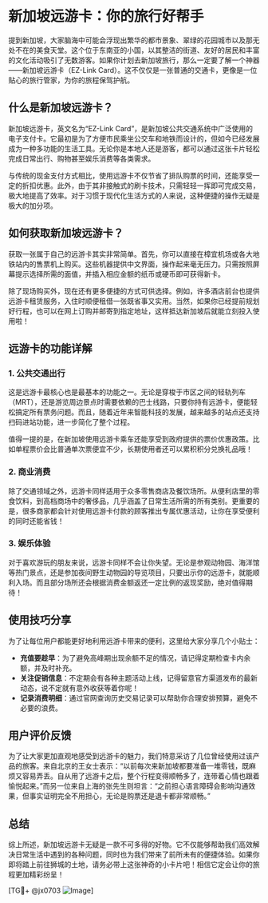 # 新加坡远游卡：你的旅行好帮手

提到新加坡，大家脑海中可能会浮现出繁华的都市景象、翠绿的花园城市以及那无处不在的美食天堂。这个位于东南亚的小国，以其整洁的街道、友好的居民和丰富的文化活动吸引了无数游客。如果你计划去新加坡旅行，那么一定要了解一个神器——新加坡远游卡（EZ-Link Card）。这不仅仅是一张普通的交通卡，更像是一位贴心的旅行管家，为你的旅程保驾护航。

## 什么是新加坡远游卡？

新加坡远游卡，英文名为“EZ-Link Card”，是新加坡公共交通系统中广泛使用的电子支付卡。它最初是为了方便市民乘坐公交车和地铁而设计的，但如今已经发展成为一种多功能的生活工具。无论你是本地人还是游客，都可以通过这张卡片轻松完成日常出行、购物甚至娱乐消费等各类需求。

与传统的现金支付方式相比，使用远游卡不仅节省了排队购票的时间，还能享受一定的折扣优惠。此外，由于其非接触式的刷卡技术，只需轻轻一挥即可完成交易，极大地提高了效率。对于习惯于现代化生活方式的人来说，这种便捷的操作无疑是极大的加分项。

## 如何获取新加坡远游卡？

获取一张属于自己的远游卡其实非常简单。首先，你可以直接在樟宜机场或各大地铁站内的售票机上购买。这些机器提供中文界面，操作起来毫无压力。只需按照屏幕提示选择所需的面值，并插入相应金额的纸币或硬币即可获得新卡。

除了现场购买外，现在还有更多便捷的方式可供选择。例如，许多酒店前台也提供远游卡租赁服务，入住时顺便租借一张既省事又实用。当然，如果你已经提前规划好行程，也可以在网上订购并邮寄到指定地址，这样抵达新加坡后就能立刻投入使用啦！

## 远游卡的功能详解

### 1. 公共交通出行

这是远游卡最核心也是最基本的功能之一。无论是穿梭于市区之间的轻轨列车（MRT），还是游览周边景点时需要依赖的巴士线路，只要你持有远游卡，便能轻松搞定所有票务问题。而且，随着近年来智能科技的发展，越来越多的站点还支持扫码进站功能，进一步简化了整个过程。

值得一提的是，在新加坡使用远游卡乘车还能享受到政府提供的票价优惠政策。比如单程票价会比普通单次票便宜不少，长期使用者还可以累积积分兑换礼品哦！

### 2. 商业消费

除了交通领域之外，远游卡同样适用于众多零售商店及餐饮场所。从便利店里的零食饮料，到高档商场中的奢侈品，几乎涵盖了日常生活所需的所有类别。更重要的是，很多商家都会针对使用远游卡付款的顾客推出专属优惠活动，让你在享受便利的同时还能省钱！

### 3. 娱乐体验

对于喜欢游玩的朋友来说，远游卡同样不会让你失望。无论是参观动物园、海洋馆等热门景点，还是参加夜间野生动物园的导览项目，只要出示你的远游卡，就能顺利入场。而且部分场所还会根据消费金额返还一定比例的返现奖励，绝对值得期待！

## 使用技巧分享

为了让每位用户都能更好地利用远游卡带来的便利，这里给大家分享几个小贴士：

- **充值要趁早**：为了避免高峰期出现余额不足的情况，请记得定期检查卡内余额，并及时补充。
- **关注促销信息**：不定期会有各种主题活动上线，记得留意官方渠道发布的最新动态，说不定就有意外收获等着你呢！
- **记录消费明细**：通过官网查询历史交易记录可以帮助你合理安排预算，避免不必要的浪费。

## 用户评价反馈

为了让大家更加直观地感受到远游卡的魅力，我们特意采访了几位曾经使用过该产品的旅客。来自北京的王女士表示：“以前每次来新加坡都要准备一堆零钱，既麻烦又容易弄丢。自从用了远游卡之后，整个行程变得顺畅多了，连带着心情也跟着愉悦起来。”而另一位来自上海的张先生则坦言：“之前担心语言障碍会影响沟通效果，但事实证明完全不用担心，无论是购票还是退卡都非常顺畅。”

## 总结

综上所述，新加坡远游卡无疑是一款不可多得的好物。它不仅能够帮助我们高效解决日常生活中遇到的各种问题，同时也为我们带来了前所未有的便捷体验。如果你即将踏上前往狮城的土地，请务必带上这张神奇的小卡片吧！相信它定会让你的旅程更加精彩纷呈！

[TG💪+ @jx0703 ![Image](https://github.com/user-attachments/assets/dbca1d08-cadb-493c-b0ec-ad6f7a83f270)]